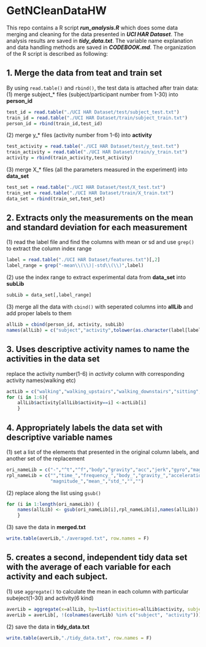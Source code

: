 # GetNCleanDataHW
This repo contains a R script ***run_analysis.R*** which does some data merging and cleaning for the data presented in ***UCI HAR Dataset***. The analysis results are saved in ***tidy_data.txt***. The variable name explanation and data handling methods are saved in ***CODEBOOK.md***. 
The organization of the R script is described as following:
## 1. Merge the data from teat and train set
By using `read.table()` and `rbind()`, the test data is attached after train data: 
(1) merge subject_* files (subject/participant number from 1-30) into **person_id**
```r
test_id = read.table("./UCI HAR Dataset/test/subject_test.txt")
train_id = read.table("./UCI HAR Dataset/train/subject_train.txt")
person_id = rbind(train_id,test_id)
```
(2) merge y_* files (activity number from 1-6) into **activity**
```r
test_activity = read.table("./UCI HAR Dataset/test/y_test.txt")
train_activity = read.table("./UCI HAR Dataset/train/y_train.txt")
activity = rbind(train_activity,test_activity)
```
(3) merge X_* files (all the parameters measured in the experiment) into **data_set** 
```r
test_set = read.table("./UCI HAR Dataset/test/X_test.txt")
train_set = read.table("./UCI HAR Dataset/train/X_train.txt")
data_set = rbind(train_set,test_set)
```
## 2. Extracts only the measurements on the mean and standard deviation for each measurement
(1) read the label file and find the columns with mean or sd and use `grep()` to extract the column index range
```r
label = read.table("./UCI HAR Dataset/features.txt")[,2]
label_range = grep("-mean\\(\\)|-std\\(\\)",label)
```
(2) use the index range to extract experimental data from **data_set** into **subLib**
```r
subLib = data_set[,label_range]
```
(3) merge all the data with `cbind()` with seperated columns into **allLib** and add proper labels to them
```r
allLib = cbind(person_id, activity, subLib)
names(allLib) = c("subject","activity",tolower(as.character(label[label_range])))
```
## 3. Uses descriptive activity names to name the activities in the data set
replace the activity number(1-6) in *activity* column with corresponding activity names(walking etc)
```r
actLib = c("walking","walking_upstairs","walking_downstairs","sitting","standing","laying")
for (i in 1:6){
    allLib$activity[allLib$activity==i] <-actLib[i]
    }
```
## 4. Appropriately labels the data set with descriptive variable names 
(1) set a list of the elements that presented in the original column labels, and another set of the replacement
```r
ori_nameLib = c("-","^t","^f","body","gravity","acc","jerk","gyro","mag","mean","std","\\(|\\)","\\_$")
rpl_nameLib = c("","time_","frequency_","body_","gravity_","acceleration_","jerk_","gyroscope_",
                "magnitude_","mean_","std_","","")
```
(2) replace along the list using `gsub()`
```r
for (i in 1:length(ori_nameLib)) {
    names(allLib) <- gsub(ori_nameLib[i],rpl_nameLib[i],names(allLib))
    }
```
(3) save the data in **merged.txt**
```r
write.table(averLib,"./averaged.txt", row.names = F)
```
## 5. creates a second, independent tidy data set with the average of each variable for each activity and each subject.
(1) use `aggregate()` to calculate the mean in each column with particular subeject(1-30) and activity(6 kind)
```r
averLib = aggregate(x=allLib, by=list(activities=allLib$activity, subjects=allLib$subject), FUN=mean)
averLib = averLib[, !(colnames(averLib) %in% c("subject", "activity"))]
```
(2) save the data in **tidy_data.txt**
```r
write.table(averLib,"./tidy_data.txt", row.names = F)
```
